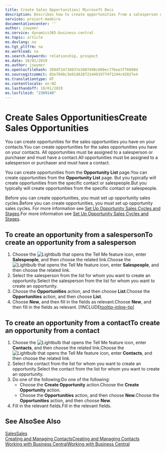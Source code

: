 ```yaml
---
title: Create Sales Opportunities| Microsoft Docs
description: Describes how to create opportunities from a salesperson or a contact in Business Central.
services: project-madeira
documentationcenter: ''
author: jswymer
ms.service: dynamics365-business-central
ms.topic: article
ms.devlang: na
ms.tgt_pltfrm: na
ms.workload: na
ms.search.keywords: relationship, prospect
ms.date: 10/01/2019
ms.author: jswymer
ms.openlocfilehash: 209df24710837e3407498c600ec77bea3f76690d
ms.sourcegitcommit: 02e704bc3e01d62072144919774f1244c42827e4
ms.translationtype: HT
ms.contentlocale: en-NZ
ms.lasthandoff: 10/01/2019
ms.locfileid: "2309140"
---
```

# <a name="create-sales-opportunities"></a><span data-ttu-id="235d0-103">Create Sales Opportunities</span><span class="sxs-lookup"><span data-stu-id="235d0-103">Create Sales Opportunities</span></span>
<span data-ttu-id="235d0-104">You can create opportunities for the sales opportunities you have on your contacts.</span><span class="sxs-lookup"><span data-stu-id="235d0-104">You can create opportunities for the sales opportunities you have on your contacts.</span></span> <span data-ttu-id="235d0-105">All opportunities must be assigned to a salesperson or purchaser and must have a contact.</span><span class="sxs-lookup"><span data-stu-id="235d0-105">All opportunities must be assigned to a salesperson or purchaser and must have a contact.</span></span>

<span data-ttu-id="235d0-106">You can create opportunities from the **Opportunity List** page.</span><span class="sxs-lookup"><span data-stu-id="235d0-106">You can create opportunities from the **Opportunity List** page.</span></span> <span data-ttu-id="235d0-107">But you typically will create opportunities from the specific contact or salespeople.</span><span class="sxs-lookup"><span data-stu-id="235d0-107">But you typically will create opportunities from the specific contact or salespeople.</span></span>

<span data-ttu-id="235d0-108">Before you can create opportunities, you must set up opportunity sales cycles.</span><span class="sxs-lookup"><span data-stu-id="235d0-108">Before you can create opportunities, you must set up opportunity sales cycles.</span></span> <span data-ttu-id="235d0-109">For more information see [Set Up Opportunity Sales Cycles and Stages](marketing-how-setup-opportunity-sales-cycles-stages.md).</span><span class="sxs-lookup"><span data-stu-id="235d0-109">For more information see [Set Up Opportunity Sales Cycles and Stages](marketing-how-setup-opportunity-sales-cycles-stages.md).</span></span>

## <a name="to-create-an-opportunity-from-a-salesperson"></a><span data-ttu-id="235d0-110">To create an opportunity from a salesperson</span><span class="sxs-lookup"><span data-stu-id="235d0-110">To create an opportunity from a salesperson</span></span>
1. <span data-ttu-id="235d0-111">Choose the ![Lightbulb that opens the Tell Me feature](media/ui-search/search_small.png "Tell me what you want to do") icon, enter **Salespeople**, and then choose the related link.</span><span class="sxs-lookup"><span data-stu-id="235d0-111">Choose the ![Lightbulb that opens the Tell Me feature](media/ui-search/search_small.png "Tell me what you want to do") icon, enter **Salespeople**, and then choose the related link.</span></span>
2. <span data-ttu-id="235d0-112">Select the salesperson from the list for whom you want to create an opportunity.</span><span class="sxs-lookup"><span data-stu-id="235d0-112">Select the salesperson from the list for whom you want to create an opportunity.</span></span>
3. <span data-ttu-id="235d0-113">Choose the **Opportunities** action, and then choose **List**.</span><span class="sxs-lookup"><span data-stu-id="235d0-113">Choose the **Opportunities** action, and then choose **List**.</span></span>
4. <span data-ttu-id="235d0-114">Choose **New**, and then fill in the fields as relevant.</span><span class="sxs-lookup"><span data-stu-id="235d0-114">Choose **New**, and then fill in the fields as relevant.</span></span> [!INCLUDE[tooltip-inline-tip](includes/tooltip-inline-tip_md.md)]  



## <a name="to-create-an-opportunity-from-a-contact"></a><span data-ttu-id="235d0-115">To create an opportunity from a contact</span><span class="sxs-lookup"><span data-stu-id="235d0-115">To create an opportunity from a contact</span></span>
1. <span data-ttu-id="235d0-116">Choose the ![Lightbulb that opens the Tell Me feature](media/ui-search/search_small.png "Tell me what you want to do") icon, enter **Contacts**, and then choose the related link.</span><span class="sxs-lookup"><span data-stu-id="235d0-116">Choose the ![Lightbulb that opens the Tell Me feature](media/ui-search/search_small.png "Tell me what you want to do") icon, enter **Contacts**, and then choose the related link.</span></span>
2. <span data-ttu-id="235d0-117">Select the contact from the list for whom you want to create an opportunity.</span><span class="sxs-lookup"><span data-stu-id="235d0-117">Select the contact from the list for whom you want to create an opportunity.</span></span>
3. <span data-ttu-id="235d0-118">Do one of the following:</span><span class="sxs-lookup"><span data-stu-id="235d0-118">Do one of the following:</span></span>
   * <span data-ttu-id="235d0-119">Choose the **Create Opportunity** action.</span><span class="sxs-lookup"><span data-stu-id="235d0-119">Choose the **Create Opportunity** action.</span></span>
   * <span data-ttu-id="235d0-120">Choose the  **Opportunities** action, and then choose **New**.</span><span class="sxs-lookup"><span data-stu-id="235d0-120">Choose the  **Opportunities** action, and then choose **New**.</span></span>
4. <span data-ttu-id="235d0-121">Fill in the relevant fields.</span><span class="sxs-lookup"><span data-stu-id="235d0-121">Fill in the relevant fields.</span></span>

## <a name="see-also"></a><span data-ttu-id="235d0-122">See Also</span><span class="sxs-lookup"><span data-stu-id="235d0-122">See Also</span></span>
[<span data-ttu-id="235d0-123">Sales</span><span class="sxs-lookup"><span data-stu-id="235d0-123">Sales</span></span>](sales-manage-sales.md)  
[<span data-ttu-id="235d0-124">Creating and Managing Contacts</span><span class="sxs-lookup"><span data-stu-id="235d0-124">Creating and Managing Contacts</span></span>](marketing-contacts.md)  
[<span data-ttu-id="235d0-125">Working with Business Central</span><span class="sxs-lookup"><span data-stu-id="235d0-125">Working with Business Central</span></span>](ui-work-product.md)
